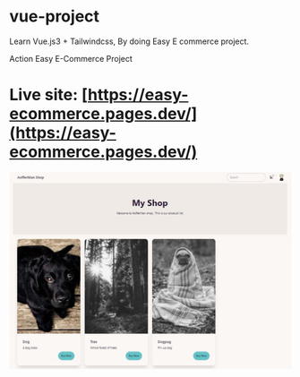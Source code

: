 # vue-project

Learn Vue.js3 + Tailwindcss, By doing Easy E commerce project. 

Action Easy E-Commerce Project

# Live site: [https://easy-ecommerce.pages.dev/](https://easy-ecommerce.pages.dev/)

![Employee data](https://raw.githubusercontent.com/aofpichetchai96/vue3-tailwind-easy-ecommerce/main/public/demo.JPG)
